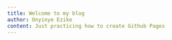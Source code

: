 ```yaml
---
title: Welcome to my blog
author: Onyinye Ezike
content: Just practicing how to create Github Pages
---
```


